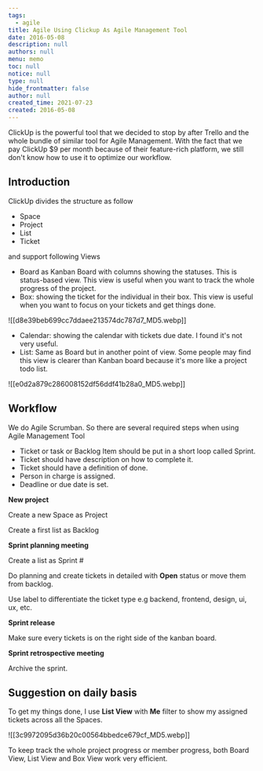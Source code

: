 ```yaml
---
tags: 
  - agile
title: Agile Using Clickup As Agile Management Tool
date: 2016-05-08
description: null
authors: null
menu: memo
toc: null
notice: null
type: null
hide_frontmatter: false
author: null
created_time: 2021-07-23
created: 2016-05-08
---
```


ClickUp is the powerful tool that we decided to stop by after Trello and the whole bundle of similar tool for Agile Management. With the fact that we pay ClickUp $9 per month because of their feature-rich platform, we still don't know how to use it to optimize our workflow.

## Introduction

ClickUp divides the structure as follow

* Space
* Project
* List
* Ticket

and support following Views

* Board as Kanban Board with columns showing the statuses. This is status-based view. This view is useful when you want to track the whole progress of the project.
* Box: showing the ticket for the individual in their box. This view is useful when you want to focus on your tickets and get things done.

![[d8e39beb699cc7ddaee213574dc787d7_MD5.webp]]



* Calendar: showing the calendar with tickets due date. I found it's not very useful.
* List: Same as Board but in another point of view. Some people may find this view is clearer than Kanban board because it's more like a project todo list.

![[e0d2a879c286008152df56ddf41b28a0_MD5.webp]]

## Workflow

We do Agile Scrumban. So there are several required steps when using Agile Management Tool

* Ticket or task or Backlog Item should be put in a short loop called Sprint.
* Ticket should have description on how to complete it. 
* Ticket should have a definition of done.
* Person in charge is assigned.
* Deadline or due date is set.

<!-- unsupported 428fd71e-c585-4ece-adfd-f19864d6d345 -->


**New project**

Create a new Space as Project

Create a first list as Backlog


**Sprint planning meeting**

Create a list as Sprint #

Do planning and create tickets in detailed with **Open** status or move them from backlog.

Use label to differentiate the ticket type e.g backend, frontend, design, ui, ux, etc.


**Sprint release**

Make sure every tickets is on the right side of the kanban board.


**Sprint retrospective meeting**

Archive the sprint.

## Suggestion on daily basis

To get my things done, I use **List View** with **Me** filter to show my assigned tickets across all the Spaces.

![[3c9972095d36b20c00564bbedce679cf_MD5.webp]]


To keep track the whole project progress or member progress, both Board View, List View and Box View work very efficient.

